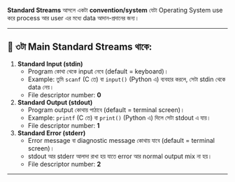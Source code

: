 **Standard Streams** আসলে একটা **convention/system** যেটা Operating System  use করে process আর user এর মধ্যে data আদান-প্রদানের জন্য।

---

## 🔹 ৩টা Main Standard Streams থাকে:

1. **Standard Input (stdin)**
    - Program কোথা থেকে input নেবে (default = keyboard)।
    - Example: তুমি `scanf` (C তে) বা `input()` (Python এ) ব্যবহার করলে, সেটা stdin থেকে data নেয়।
    - File descriptor number: **0**
2. **Standard Output (stdout)**
    - Program output কোথায় পাঠাবে (default = terminal screen)।
    - Example: `printf` (C তে) বা `print()` (Python এ) দিলে সেটা stdout এ যায়।
    - File descriptor number: **1**
3. **Standard Error (stderr)**
    - Error message বা diagnostic message কোথায় যাবে (default = terminal screen)।
    - stdout আর stderr আলাদা রাখা হয় যাতে error আর normal output mix না হয়।
    - File descriptor number: **2**

---